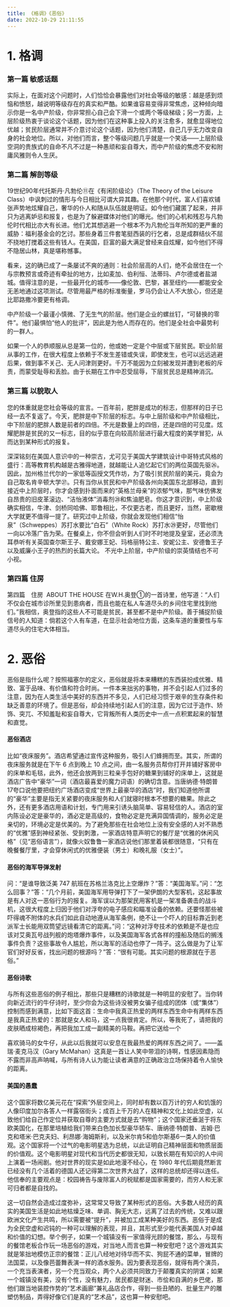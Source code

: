 ```yaml
---
title: 《格调》《恶俗》
date: 2022-10-29 21:11:55
---
```


# 1. 格调

### 第一篇 敏感话题

实际上，在面对这个问题时，人们恰恰会暴露他们对社会等级的敏感：越是感到烦恼和愤怒，越说明等级存在的真实和严酷。如果谁容易变得非常焦虑，这种倾向暗示你是一名中产阶级，你非常担心自己会下滑一个或两个等级梯级；另一方面，上层阶级热衷于谈论这个话题，因为他们在这种事上投入的关注愈多，就愈显得地位优越；贫民阶层通常并不介意讨论这个话题，因为他们清楚，自己几乎无力改变自身的社会地位。所以，对他们而言，整个等级问题几乎就是一个笑话——上层阶级空洞的贵族式的自命不凡不过是一种愚顽和妄自尊大，而中产阶级的焦虑不安和附庸风雅则令人生厌。

### 第二篇 解剖等级

19世纪90年代托斯丹·凡勃伦⑪在《有闲阶级论》（The Theory of the Leisure Class）中讽刺过的情形与今日相比可谓大异其趣。在他那个时代，富人们喜欢铺张声势地炫耀自己，奢华的仆人和随从队伍就是明证。如今他们藏匿了起来，并非只为逃离妒忌和报复，也是为了躲避媒体对他们的曝光。他们的心机和残忍与凡勃伦时代相比亦大有长进。他们尤其想逃避一个根本不为凡勃伦当年所知的更严重的威胁：福利基金会的乞讨。那些身着三件套笔挺西装的行乞者，总是成群结伙不屈不挠地打搅着这些有钱人。在美国，巨富的最大满足曾经来自炫耀，如今他们不得不隐居山林，真是堪称憾事。

看来，这的确已成了一条屡试不爽的通则：社会阶层高的人们，绝不会居住在一个与宗教预言或奇迹有牵扯的地方，比如麦加、伯利恒、法蒂玛、卢尔德或者盐湖城。值得注意的是，一些最开化的城市——像伦敦、巴黎，甚至纽约——都能安全无恙地通过这项测试。尽管用最严格的标准衡量，罗马仍会让人不大放心，但还是比耶路撒冷要更有格调。

中产阶级一个最谨小慎微、了无生气的阶层。他们是企业的螺丝钉，“可替换的零件”。他们最惧怕“他人的批评”，因此是为他人而存在的。他们是全社会中最势利的一群人。

如果一个人的恭顺服从总是第一位的，他或她一定是个中层或下层贫民。职业阶层从事的工作，在很大程度上依赖于不发生差错或失误，即使发生，也可以远远逃避后果，做到事不关己、无人问津则更好。千万不能因为立刻被发现并遭到老板的斥责，而蒙受耻辱和丢脸。由于长期在工作中忍受屈辱，下层贫民总是精神消沉。

### 第三篇 以貌取人

您的体重就是您社会等级的宣言。一百年前，肥胖是成功的标志，但那样的日子已经一去不复返了。今天，肥胖是中下阶层的标志。与中上层阶级和中产阶级相比，中下阶层的肥胖人数是前者的四倍。不光是数量上的四倍，还是四倍的可见度。炫耀肥胖是贫民的又一标志，目的似乎意在向较高阶层进行最大程度的美学冒犯，从而达到某种形式的报复。

深深铭刻在美国人意识中的一种崇古，尤可见于美国大学建筑设计中哥特式风格的盛行：高等教育机构越是古雅得地道，就越能让人追忆起它们的两位英国先驱㉖。因此，加州格兰代尔的一家低等函授文凭作坊，为了吸引贫民阶层的美元，竟会为自己取名肯辛顿大学㉗。只有当你从贫民和中产阶级各州向美国东北部移动，直到接近中上阶层时，你才会感到扑面而来的“英格兰母亲”的浓郁气味，那气味仿佛发自昂贵的旧皮革滚边、“洁怡液体”消毒剂㉘和焦油肥皂。你这才意识到，中上阶级确实相信，牛津、剑桥同哈佛、耶鲁相比，不仅更古老，而且更好，当然，密歇根大学就更不值得一提了。研究过中上阶级，你就会发现他们相信“怡泉”（Schweppes）苏打水要比“白石”（White Rock）苏打水㉙更好，尽管他们一向以冷落广告为荣。在餐桌上，你不但会听到人们时不时地提及皇室，还必须洗耳恭听有关英国查尔斯王子、戴安娜王妃、玛格丽特公主、安妮公主、安德鲁王子以及威廉小王子的热烈的长篇大论。
不光中上阶层，中产阶级的崇英情结也不可小视。

### 第四篇 住房

第四篇　住房
 ABOUT THE HOUSE
在W.H.奥登①的一首诗里，他写道：“人们不仅会在城市诊所里见到患病者，而且也能在私人车道尽头的乡间住宅里找到他们。”我相信，奥登指的这些人不可能是贫民，甚至都不是中产阶级。善于捕捉阶级信号的人知道：倘若这个人有车道，在显示社会地位方面，这条车道的重要性与车道尽头的住宅大体相当。

# 2. 恶俗

恶俗是指什么呢？按照福塞尔的定义，恶俗就是将本来糟糕的东西装扮成优雅、精致、富于品味、有价值和符合时尚。一件本来拙劣的事物，并不会引起人们过多的注意，因为在人类生活中美好的东西并不多见，人们已经习惯于艰辛的生存条件和缺乏善意的环境了。但是恶俗，却会持续地引起人们的注意，因为它过于造作、矫饰、突兀、不知羞耻和妄自尊大，它背叛所有人类历史中一点一点积累起来的智慧和直觉。

#### 恶俗酒店

比如“夜床服务”。酒店希望通过宣传这种服务，吸引人们蜂拥而至。其实，所谓的夜床服务就是在下午 6 点到晚上 10 点之间，由一名服务员帮你打开并铺好客房中的床单和毛毯，此外，他还会放两到三粒亲手包好的糖果到铺好的床单上，这就是酒店广告中“豪华”一词（酒店最喜爱的魔力词语）的确切含意。当唐纳德·特朗普17夸口说他要把纽约广场酒店变成“世界上最豪华的酒店”时，我们知道他所谓的“豪华”主要是指无关紧要的夜床服务和人们就寝时根本不想要的糖果。除此之外，还有更多酒店用语和计划，专门用来引诱头脑简单、容易轻信的人。酒店的室内陈设必定是豪华的，酒必定是高级的，食物必定是充满异国情调的，服务必定是亲切的，环境必定是优美的。为了避免那些在社会地位上没有安全感的人对不熟悉的“优雅”感到神经紧张、受到刺激，一家酒店特意声明它的餐厅是“优雅的休闲风格”（见“恶俗语言”），就像火奴鲁鲁一家酒店说他们那里着装都很随意，“只有在晚餐餐厅里，才会穿休闲式的优雅便装（男士）和晚礼服（女士）”。

#### 恶俗的海军导弹发射

问：“是谁导致泛美 747 航班在苏格兰洛克比上空爆炸？”答：“美国海军。”问：“怎么回事？”答：“几个月前，美国海军用导弹打下了一架伊朗的大型客机，这起事故是有人对这一恶俗行为的报复。海军误以为那架民用客机是一架准备袭击的战斗机，这很大程度上归因于他们对浮夸的电子感应和瞄准设备的依赖。还要怪那些被吓得魂不附体的水兵们如此自动地遵从海军条例，绝不让一个吓人的目标靠近到老派军士长能用双筒望远镜看清它的距离。”问：“这种对浮夸技术的依赖是不是也应该对艾奥瓦号战列舰的炮塔爆炸事件，以及美国海军各式各样的撞船及随后的搁浅事件负责？这些事故令人尴尬，所以海军的活动也停了一阵子。这么做是为了让军官们好好反省，找出问题的根源吗？”答：“很有可能。其实问题的根源就在于恶俗。”

#### 恶俗诗歌

与所有这些恶俗的例子相比，那些只是糟糕的诗歌就是一种明显的安慰了。当你转向新近流行的牛仔诗时，至少你会为这些诗没被男女骗子组成的团体（或“集体”）控制而感到满意，比如下面这首：生命中我真正热爱的两样东西生命中有两样东西是我真正热爱的：那就是女人和马，这一点我很肯定。所以，等我死了，请把我的皮肤晒成棕褐色，再把我加工成一副精美的马鞍。再把它送给一个

喜欢骑马的女牛仔，从此以后我就可以安息在我最热爱的两样东西之间了。——盖瑞·麦克马汉（Gary McMahan）这真是一首让人笑中带泪的诗啊，性感因素隐而不露而非高声呐喊，与所有诗人认为能让读者满意的正确政治立场保持着令人愉快的距离。

#### 美国的愚蠢

这个国家将数亿美元花在“探索”外层空间上，同时却有数以百万计的穷人和饥饿的人像印度加尔各答人一样露宿街头；成百上千万的人在精神和文化上如此空虚，以致他们给自己作定位并获取自尊的主要方式就是去“购物”；这个国家还垂涎于将东欧美国化，在那里培植给我们带来白色加长型豪华轿车、唐纳德·特朗普、吉姆·巴克和塔米·巴克夫妇、利昂娜·海姆斯利，以及米尔肯5和伯尔斯基6一类人的价值观。这个国家将一个过气的电影明星选为总统，以此证明自己精神层面和物质层面的价值观。这个电影明星对现代和当代历史都很无知，以致长期在有知识的人中间上演着一场闹剧。他对世界的现实是如此地漫不经心，在 1980 年代后期竟然断言已经没有几个活着的德国人还记得第二次世界大战了，这样的总统却还得以连任。他信奉的主要观点是：校园祷告与废除富人的税赋都是国家需要的，而穷人和无家可归者都是自找的。

这一切自然会造成过度弥补，这常常又导致了某种形式的恶俗。大多数人经历的真实的美国生活是如此地枯燥乏味、单调、胸无大志，远离了过去的传统，又难以跟欧洲文化产生共鸣，所以需要被“提升”，并被加工成某种美好的东西。恶俗于是成为全民空虚和迟钝的一种可以理解的表现，并且，其形式至少能代表美国人对卓越和价值的幻想。举个例子，如果一个城镇没有一家值得光顾的餐馆，那么，与现有的餐馆老板合作玩一场恶俗的游戏，对当地人而言也算一种安慰吧？这个游戏其实就是笨拙地模仿正宗的餐馆：正儿八经地对待华而不实、狗屁不通的菜单，冒牌的法国菜，以及像芭蕾舞表演一样的酒水服务。因为要表现恶俗，就得有两个演员，一个充当表演者，另一个充当观众，两个人必须共同致力于颠覆真实的阴谋；如果一个城镇没有美，没有个性，没有魅力，居民都是财迷、市侩和自满的乡巴佬，那他们跟当地装腔作势的“艺术画廊”兼礼品店合作，得到一些丑陋的、批量生产的雕塑仿制品，弄得好像它们是真的“艺术品”，这也算一种安慰吧。